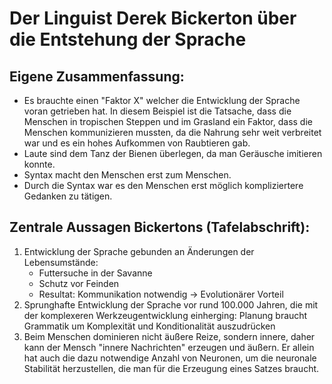 Der Linguist Derek Bickerton über die Entstehung der Sprache
============================================================

Eigene Zusammenfassung:
-----------------------

-   Es brauchte einen "Faktor X" welcher die Entwicklung
    der Sprache voran getrieben hat. In diesem Beispiel ist
    die Tatsache, dass die Menschen in tropischen Steppen und
    im Grasland ein Faktor, dass die Menschen kommunizieren
    mussten, da die Nahrung sehr weit verbreitet war und
    es ein hohes Aufkommen von Raubtieren gab.
-   Laute sind dem Tanz der Bienen überlegen, da man
    Geräusche imitieren konnte.
-   Syntax macht den Menschen erst zum Menschen.
-   Durch die Syntax war es den Menschen erst möglich
    kompliziertere Gedanken zu tätigen.

Zentrale Aussagen Bickertons (Tafelabschrift):
----------------------------------------------

1.  Entwicklung der Sprache gebunden an Änderungen der Lebensumstände:
    -   Futtersuche in der Savanne
    -   Schutz vor Feinden
    -   Resultat: Kommunikation notwendig → Evolutionärer Vorteil
2.  Sprunghafte Entwicklung der Sprache vor rund 100.000 Jahren, die
    mit der komplexeren Werkzeugentwicklung einherging: Planung braucht
    Grammatik um Komplexität und Konditionalität auszudrücken
3.  Beim Menschen dominieren nicht äußere Reize, sondern innere, daher
    kann der Mensch "innere Nachrichten" erzeugen und äußern. Er allein
    hat auch die dazu notwendige Anzahl von Neuronen, um die neuronale
    Stabilität herzustellen, die man für die Erzeugung eines Satzes
    braucht.
